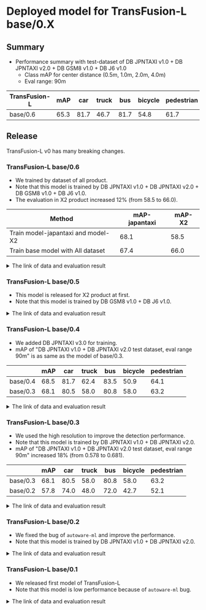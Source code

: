 # Deployed model for TransFusion-L base/0.X
## Summary

- Performance summary with test-dataset of DB JPNTAXI v1.0 + DB JPNTAXI v2.0 + DB GSM8 v1.0 + DB J6 v1.0
  - Class mAP for center distance (0.5m, 1.0m, 2.0m, 4.0m)
  - Eval range: 90m

| TransFusion-L | mAP  | car  | truck | bus  | bicycle | pedestrian |
| ------------- | ---- | ---- | ----- | ---- | ------- | ---------- |
| base/0.6      | 65.3 | 81.7 | 46.7  | 81.7 | 54.8    | 61.7       |

## Release

TransFusion-L v0 has many breaking changes.

### TransFusion-L base/0.6

- We trained by dataset of all product.
- Note that this model is trained by DB JPNTAXI v1.0 + DB JPNTAXI v2.0 + DB GSM8 v1.0 + DB J6 v1.0.
- The evaluation in X2 product increased 12% (from 58.5 to 66.0).

| Method                             | mAP-japantaxi | mAP-X2 |
| ---------------------------------- | ------------- | ------ |
| Train model-japantaxi and model-X2 | 68.1          | 58.5   |
| Train base model with All dataset  | 67.4          | 66.0   |

<details>
<summary> The link of data and evaluation result </summary>

- Main parameter
  - range = 92.16m
  - voxel_size = [0.24, 0.24, 10]
  - grid_size = [768, 768, 1]
- model
  - Training dataset: DB JPNTAXI v1.0 + DB JPNTAXI v2.0 + DB GSM8 v1.0 + DB J6 v1.0
  - [PR](https://github.com/tier4/autoware-ml/pull/125)
  - [Config file path](https://github.com/tier4/autoware-ml/blob/5f472170f07251184dc009a1ec02be3b4f3bf98c/autoware_ml/configs/detection3d/dataset/t4dataset/base.py)
  - Deployed onnx and ROS parameter files [[webauto]](https://evaluation.tier4.jp/evaluation/mlpackages/1800c7f8-a80e-4162-8574-4ee84432e89d/releases/008b128a-873a-4e4a-afa6-d2583f7fc224?project_id=zWhWRzei&tab=reports)
  - Deployed onnx and ROS parameter files [[model-zoo]]
    - [detection_class_remapper.param.yaml](https://download.autoware-ml-model-zoo.tier4.jp/autoware-ml/models/transfusion/transfusion-l/t4base/v0.6/detection_class_remapper.param.yaml)
    - [transfusion_base_ml_package.param.yaml](https://download.autoware-ml-model-zoo.tier4.jp/autoware-ml/models/transfusion/transfusion-l/t4base/v0.6/transfusion_base_ml_package.param.yaml)
    - [transfusion_base.onnx](https://download.autoware-ml-model-zoo.tier4.jp/autoware-ml/models/transfusion/transfusion-l/t4base/v0.6/transfusion_base.onnx)
  - Training results [[webauto]](https://drive.google.com/drive/folders/1uyUE-ReYARmykG1GsFG2vYsysWwJv3sW)
  - Training results [model-zoo]
    - [logs.zip](https://download.autoware-ml-model-zoo.tier4.jp/autoware-ml/models/transfusion/transfusion-l/t4base/v0.6/logs.zip)
    - [checkpoint_latest.pth](https://download.autoware-ml-model-zoo.tier4.jp/autoware-ml/models/transfusion/transfusion-l/t4base/v0.6/epoch_50.pth)
    - [config.py](https://download.autoware-ml-model-zoo.tier4.jp/autoware-ml/models/transfusion/transfusion-l/t4base/v0.6/config.py)
  - train time: NVIDIA RTX 6000 Ada Generation * 2 * 5 days
- Evaluation result with test-dataset of DB JPNTAXI v1.0 + DB JPNTAXI v2.0 + DB GSM8 v1.0 + DB J6 v1.0
  - Total mAP to test dataset (eval range = 90m): 0.653

| class_name | mAP  | AP@0.5m | AP@1.0m | AP@2.0m | AP@4.0m |
| ---------- | ---- | ------- | ------- | ------- | ------- |
| car        | 81.6 | 67.7    | 82.3    | 87.4    | 88.8    |
| truck      | 50.1 | 19.4    | 48.6    | 62.8    | 69.6    |
| bus        | 82.0 | 66.1    | 84.0    | 88.8    | 89.2    |
| bicycle    | 54.9 | 53.4    | 54.8    | 55.4    | 55.9    |
| pedestrian | 63.0 | 56.9    | 61.3    | 65.4    | 68.4    |

- Evaluation result with eval-dataset of DB JPNTAXI v1.0 + DB JPNTAXI v2.0

| class_name | mAP  | AP@0.5m | AP@1.0m | AP@2.0m | AP@4.0m |
| ---------- | ---- | ------- | ------- | ------- | ------- |
| car        | 80.7 | 60.4    | 82.1    | 89.2    | 91.2    |
| truck      | 56.0 | 23.8    | 54.4    | 69.7    | 75.9    |
| bus        | 77.6 | 55.2    | 80.4    | 87.3    | 87.7    |
| bicycle    | 57.4 | 54.4    | 57.5    | 58.4    | 59.1    |
| pedestrian | 65.5 | 57.9    | 64.1    | 68.7    | 71.1    |

- Evaluation result with eval-dataset of DB GSM8 v1.0 + DB J6 v1.0

| class_name | mAP  | AP@0.5m | AP@1.0m | AP@2.0m | AP@4.0m |
| ---------- | ---- | ------- | ------- | ------- | ------- |
| car        | 82.3 | 71.5    | 82.8    | 87.0    | 87.9    |
| truck      | 47.5 | 17.3    | 46.0    | 59.7    | 66.8    |
| bus        | 83.4 | 68.1    | 85.6    | 89.8    | 90.1    |
| bicycle    | 55.1 | 54.1    | 55.0    | 55.3    | 55.8    |
| pedestrian | 61.6 | 56.1    | 59.7    | 63.8    | 66.9    |

</details>

### TransFusion-L base/0.5

- This model is released for X2 product at first.
- Note that this model is trained by DB GSM8 v1.0 + DB J6 v1.0.

<details>
<summary> The link of data and evaluation result </summary>

- Parameter
  - pillar 0.24m * grid 768 = 92.16m
- model
  - Training dataset: DB GSM8 v1.0 + DB J6 v1.0
  - Eval dataset: DB GSM8 v1.0 + DB J6 v1.0
  - [PR](https://github.com/tier4/autoware-ml/pull/126)
  - [Config file path](https://github.com/tier4/autoware-ml/blob/e8701f9953be3034776b0de71ecbd03146c03c5f/projects/TransFusion/configs/t4dataset/transfusion_lidar_pillar_second_secfpn_1xb1_90m-768grid-t4x2.py)
  - Deployed onnx and ROS parameter files [[webauto]](https://evaluation.tier4.jp/evaluation/mlpackages/1800c7f8-a80e-4162-8574-4ee84432e89d/releases/acdd07c5-4a8f-4983-88e7-a8823f7dc672?project_id=zWhWRzei)
  - Deployed onnx and ROS parameter files [[model-zoo]]
    - [detection_class_remapper.param.yaml](https://download.autoware-ml-model-zoo.tier4.jp/autoware-ml/models/transfusion/transfusion-l/t4base/v0.5/detection_class_remapper.param.yaml)
    - [transfusion_x2_ml_package.param.yaml](https://download.autoware-ml-model-zoo.tier4.jp/autoware-ml/models/transfusion/transfusion-l/t4base/v0.5/transfusion_x2_ml_package.param.yaml)
    - [transfusion_x2.onnx](https://download.autoware-ml-model-zoo.tier4.jp/autoware-ml/models/transfusion/transfusion-l/t4base/v0.5/transfusion_x2.onnx)
  - Training results [[webauto]](https://drive.google.com/drive/folders/1d_xr8PZq3gB-BkqJ02GMDM5F8mwdEKXx?usp=drive_link)
  - Training results [model-zoo]
    - [logs.zip](https://download.autoware-ml-model-zoo.tier4.jp/autoware-ml/models/transfusion/transfusion-l/t4base/v0.5/logs.zip)
    - [checkpoint_latest.pth](https://download.autoware-ml-model-zoo.tier4.jp/autoware-ml/models/transfusion/transfusion-l/t4base/v0.5/epoch_50.pth)
    - [config.py](https://download.autoware-ml-model-zoo.tier4.jp/autoware-ml/models/transfusion/transfusion-l/t4base/v0.5/config.py)
  - train time: NVIDIA RTX 6000 Ada Generation * 2 * 2 days
  - Total mAP to test dataset (eval range = 90m): 0.585

| class_name | mAP  | AP@0.5m | AP@1.0m | AP@2.0m | AP@4.0m |
| ---------- | ---- | ------- | ------- | ------- | ------- |
| car        | 80.5 | 69.2    | 80.7    | 85.4    | 86.6    |
| truck      | 28.1 | 10.3    | 23.0    | 31.9    | 47.2    |
| bus        | 82.4 | 70.6    | 81.7    | 87.9    | 89.4    |
| bicycle    | 48.0 | 46.4    | 47.4    | 48.5    | 49.6    |
| pedestrian | 53.7 | 49.2    | 51.9    | 55.3    | 58.4    |

</details>

### TransFusion-L base/0.4

- We added DB JPNTAXI v3.0 for training.
- mAP of "DB JPNTAXI v1.0 + DB JPNTAXI v2.0 test dataset, eval range 90m" is as same as the model of base/0.3.

|          | mAP  | car  | truck | bus  | bicycle | pedestrian |
| -------- | ---- | ---- | ----- | ---- | ------- | ---------- |
| base/0.4 | 68.5 | 81.7 | 62.4  | 83.5 | 50.9    | 64.1       |
| base/0.3 | 68.1 | 80.5 | 58.0  | 80.8 | 58.0    | 63.2       |

<details>
<summary> The link of data and evaluation result </summary>

- Parameter
  - pillar 0.24m * grid 768 = 92.16m
- model
  - Training dataset: DB JPNTAXI v1.0 + DB JPNTAXI v2.0 + DB JPNTAXI v3.0
  - Eval dataset: DB JPNTAXI v1.0 + DB JPNTAXI v2.0 + DB JPNTAXI v3.0
  - [PR](https://github.com/tier4/autoware-ml/pull/100)
  - [Config file path](https://github.com/tier4/autoware-ml/blob/37cf92a2b4b3d7f80b09c8bd5eaff6229ca18f95/projects/TransFusion/configs/t4dataset/transfusion_lidar_pillar_second_secfpn_1xb1_90m-768grid-t4xx1.py)
  - Deployed onnx model [[webauto]](https://awf.ml.dev.web.auto/perception/models/transfusion/t4xx1_90m/v3/transfusion.onnx) [[model-zoo]](https://download.autoware-ml-model-zoo.tier4.jp/autoware-ml/models/transfusion/transfusion-l/t4base/v0.4/transfusion.onnx)
  - Deployed ROS parameter file [[webauto]](https://awf.ml.dev.web.auto/perception/models/transfusion/t4xx1_90m/v3/transfusion.param.yaml) [[model-zoo]](https://download.autoware-ml-model-zoo.tier4.jp/autoware-ml/models/transfusion/transfusion-l/t4base/v0.4/transfusion.param.yaml)
  - Deployed ROS param file for remap [[webauto]](https://awf.ml.dev.web.auto/perception/models/transfusion/t4xx1_90m/v3/detection_class_remapper.param.yaml) [[model-zoo]](https://download.autoware-ml-model-zoo.tier4.jp/autoware-ml/models/transfusion/transfusion-l/t4base/v0.4/detection_class_remapper.param.yaml)
  - Training results [[webauto]](https://awf.ml.dev.web.auto/perception/models/transfusion/t4xx1_90m/v3/logs.zip)
  - Training results [model-zoo]
    - [logs.zip](https://download.autoware-ml-model-zoo.tier4.jp/autoware-ml/models/transfusion/transfusion-l/t4base/v0.4/logs.zip)
    - [checkpoint_best.pth](https://download.autoware-ml-model-zoo.tier4.jp/autoware-ml/models/transfusion/transfusion-l/t4base/v0.4/epoch_44.pth)
    - [config.py](https://download.autoware-ml-model-zoo.tier4.jp/autoware-ml/models/transfusion/transfusion-l/t4base/v0.4/transfusion_lidar_pillar_second_secfpn_1xb1_90m-768grid-t4xx1.py)
  - train time: (A100 * 4) * 2 days
- Total mAP: 0.685
  - Test dataset: DB JPNTAXI v1.0 + DB JPNTAXI v2.0
  - Eval range = 90m

| class_name | mAP  | AP@0.5m | AP@1.0m | AP@2.0m | AP@4.0m |
| ---------- | ---- | ------- | ------- | ------- | ------- |
| car        | 81.7 | 61.0    | 83.2    | 90.2    | 92.2    |
| truck      | 62.4 | 30.0    | 60.2    | 76.5    | 82.8    |
| bus        | 83.5 | 56.5    | 90.1    | 93.7    | 93.7    |
| bicycle    | 50.9 | 45.0    | 50.8    | 52.8    | 54.9    |
| pedestrian | 64.1 | 56.9    | 62.1    | 66.9    | 70.4    |

- Total mAP: 0.696
  - Test dataset: DB JPNTAXI v3.0
  - Eval range = 90m

| class_name | mAP  | AP@0.5m | AP@1.0m | AP@2.0m | AP@4.0m |
| ---------- | ---- | ------- | ------- | ------- | ------- |
| car        | 85.9 | 77.8    | 86.4    | 89.5    | 90.1    |
| truck      | 49.9 | 38.0    | 48.3    | 52.7    | 60.7    |
| bus        | 64.2 | 43.7    | 63.2    | 71.7    | 78.2    |
| bicycle    | 85.2 | 80.6    | 86.7    | 86.7    | 86.7    |
| pedestrian | 62.8 | 58.2    | 61.1    | 64.2    | 67.8    |

</details>

### TransFusion-L base/0.3

- We used the high resolution to improve the detection performance.
- Note that this model is trained by DB JPNTAXI v1.0 + DB JPNTAXI v2.0.
- mAP of "DB JPNTAXI v1.0 + DB JPNTAXI v2.0 test dataset, eval range 90m" increased 18% (from 0.578 to 0.681).

|          | mAP  | car  | truck | bus  | bicycle | pedestrian |
| -------- | ---- | ---- | ----- | ---- | ------- | ---------- |
| base/0.3 | 68.1 | 80.5 | 58.0  | 80.8 | 58.0    | 63.2       |
| base/0.2 | 57.8 | 74.0 | 48.0  | 72.0 | 42.7    | 52.1       |

<details>
<summary> The link of data and evaluation result </summary>

- Parameter
  - pillar 0.24m * grid 768 = 92.16m
- model
  - Training dataset: DB JPNTAXI v1.0 + DB JPNTAXI v2.0
  - Eval dataset: DB JPNTAXI v1.0 + DB JPNTAXI v2.0
  - [Config file path](https://github.com/tier4/autoware-ml/blob/fe28c0a7de0579c68406e40c5abfe9afcaed41f6/projects/TransFusion/configs/t4dataset/transfusion_lidar_pillar_second_secfpn_1xb4-cyclic-20e_t4xx1_90m_768grid.py) (Note: eval range is 75m in training time)
  - Deployed onnx model [[webauto]](https://awf.ml.dev.web.auto/perception/models/transfusion/t4xx1_90m/v2/transfusion.onnx) [[model-zoo]](https://download.autoware-ml-model-zoo.tier4.jp/autoware-ml/models/transfusion/transfusion-l/t4base/v0.3/transfusion.onnx)
  - Deployed ROS parameter file [[webauto]](https://awf.ml.dev.web.auto/perception/models/transfusion/t4xx1_90m/v2/transfusion.param.yaml) [[model-zoo]](https://download.autoware-ml-model-zoo.tier4.jp/autoware-ml/models/transfusion/transfusion-l/t4base/v0.3/transfusion.param.yaml)
  - Deployed ROS param file for remap [[webauto]](https://awf.ml.dev.web.auto/perception/models/transfusion/t4xx1_90m/v2/detection_class_remapper.param.yaml) [[model-zoo]](https://download.autoware-ml-model-zoo.tier4.jp/autoware-ml/models/transfusion/transfusion-l/t4base/v0.3/detection_class_remapper.param.yaml)
  - Training results [[webauto]](https://awf.ml.dev.web.auto/perception/models/transfusion/t4xx1_90m/v2/logs.zip)
  - Training results [model-zoo]
    - [logs.zip](https://download.autoware-ml-model-zoo.tier4.jp/autoware-ml/models/transfusion/transfusion-l/t4base/v0.3/logs.zip)
    - [checkpoint_best.pth](https://download.autoware-ml-model-zoo.tier4.jp/autoware-ml/models/transfusion/transfusion-l/t4base/v0.3/epoch_50.pth)
    - [config.py](https://download.autoware-ml-model-zoo.tier4.jp/autoware-ml/models/transfusion/transfusion-l/t4base/v0.3/transfusion_lidar_pillar_second_secfpn_1xb8-cyclic-20e_t4xx1_90m_768grid.py)
  - train time: RTX 3090 * 1 * 8 days
  - Total mAP to test dataset (eval range = 90m): 0.681

| class_name | mAP  | AP@0.5m | AP@1.0m | AP@2.0m | AP@4.0m |
| ---------- | ---- | ------- | ------- | ------- | ------- |
| car        | 80.5 | 59.7    | 81.8    | 89.1    | 91.4    |
| truck      | 58.0 | 25.2    | 56.4    | 72.2    | 78.1    |
| bus        | 80.8 | 60.3    | 83.6    | 89.5    | 89.7    |
| bicycle    | 58.0 | 53.1    | 58.6    | 59.7    | 60.5    |
| pedestrian | 63.2 | 55.6    | 61.4    | 66.3    | 69.6    |

</details>

### TransFusion-L base/0.2

- We fixed the bug of `autoware-ml` and improve the performance.
- Note that this model is trained by DB JPNTAXI v1.0 + DB JPNTAXI v2.0.

<details>
<summary> The link of data and evaluation result </summary>

- Parameter
  - pillar 0.32m * grid 576 = 92.16m
- model
  - Training dataset: DB JPNTAXI v1.0 + DB JPNTAXI v2.0
  - Eval dataset: DB JPNTAXI v1.0 + DB JPNTAXI v2.0
  - [Config file path](https://github.com/tier4/autoware-ml/blob/fe28c0a7de0579c68406e40c5abfe9afcaed41f6/projects/TransFusion/configs/t4dataset/transfusion_lidar_pillar_second_secfpn_1xb6-cyclic-20e_t4xx1_90m_576grid.py) (Note: eval range is 75m in training time)
  - Deployed onnx model [[webauto]](https://awf.ml.dev.web.auto/perception/models/transfusion/t4xx1_90m/v1/transfusion.onnx) [[model-zoo]](https://download.autoware-ml-model-zoo.tier4.jp/autoware-ml/models/transfusion/transfusion-l/t4base/v0.2/transfusion.onnx)
  - Deployed ROS parameter file [[webauto]](https://awf.ml.dev.web.auto/perception/models/transfusion/t4xx1_90m/v1/transfusion.param.yaml) [[model-zoo]](https://download.autoware-ml-model-zoo.tier4.jp/autoware-ml/models/transfusion/transfusion-l/t4base/v0.2/transfusion.param.yaml)
  - Deployed ROS param file for remap [[webauto]](https://awf.ml.dev.web.auto/perception/models/transfusion/t4xx1_90m/v1/detection_class_remapper.param.yaml) [[model-zoo]](https://download.autoware-ml-model-zoo.tier4.jp/autoware-ml/models/transfusion/transfusion-l/t4base/v0.2/detection_class_remapper.param.yaml)
  - Training results [[webauto]](https://awf.ml.dev.web.auto/perception/models/transfusion/t4xx1_90m/v1/logs.zip)
  - Training results [model-zoo]
    - [logs.zip](https://download.autoware-ml-model-zoo.tier4.jp/autoware-ml/models/transfusion/transfusion-l/t4base/v0.2/logs.zip)
    - [checkpoint_best.pth](https://download.autoware-ml-model-zoo.tier4.jp/autoware-ml/models/transfusion/transfusion-l/t4base/v0.2/epoch_66.pth)
    - [config.py](https://download.autoware-ml-model-zoo.tier4.jp/autoware-ml/models/transfusion/transfusion-l/t4base/v0.2/transfusion_lidar_pillar_second_secfpn_1xb1-cyclic-20e_t4xx1_90m_576grid.py)
  - train time: A100 * 2 * 5 days
  - Total mAP to test dataset (eval range = 90m): 0.578

| class_name | mAP  | AP@0.5m | AP@1.0m | AP@2.0m | AP@4.0m |
| ---------- | ---- | ------- | ------- | ------- | ------- |
| car        | 74.0 | 51.2    | 74.8    | 83.4    | 86.7    |
| truck      | 48.0 | 15.0    | 42.6    | 63.1    | 71.3    |
| bus        | 72.0 | 50.5    | 74.2    | 80.9    | 82.3    |
| bicycle    | 42.7 | 37.6    | 42.0    | 44.7    | 46.6    |
| pedestrian | 52.1 | 44.3    | 49.8    | 54.4    | 59.8    |

</details>

### TransFusion-L base/0.1

- We released first model of TransFusion-L
- Note that this model is low performance because of `autoware-ml` bug.

<details>
<summary> The link of data and evaluation result </summary>

- Parameter
  - pillar 0.3m * grid 512 = 76.8m
- model
  - Training dataset: DB JPNTAXI v1.0
  - Eval dataset: DB JPNTAXI v2.0 (Bug fix and [new dataset config is applied](https://github.com/tier4/autoware-ml/pull/31))
  - [Config file](https://github.com/tier4/autoware-ml/blob/17e8944ac2154f1f1042a507a4001ccf057ffe78/projects/TransFusion/configs/t4dataset/transfusion_lidar_pillar02_second_secfpn_1xb4-cyclic-20e_t4xx1.py)
  - Deployed onnx model [[webauto]](https://awf.ml.dev.web.auto/perception/models/transfusion/v1/transfusion.onnx) [[model-zoo]](https://download.autoware-ml-model-zoo.tier4.jp/autoware-ml/models/transfusion/transfusion-l/t4base/v0.1/transfusion.onnx)
- val
  - Total mAP: 0.485

| class_name | mAP  | AP@0.5m | AP@1.0m | AP@2.0m | AP@4.0m |
| ---------- | ---- | ------- | ------- | ------- | ------- |
| car        | 69.8 | 55.1    | 70.7    | 75.5    | 77.7    |
| truck      | 39.5 | 19.8    | 39.4    | 46.8    | 52.0    |
| bus        | 47.6 | 30.3    | 46.3    | 55.1    | 58.8    |
| bicycle    | 33.4 | 30.6    | 33.3    | 34.0    | 35.6    |
| pedestrian | 52.0 | 46.6    | 50.6    | 53.3    | 57.6    |

</details>
